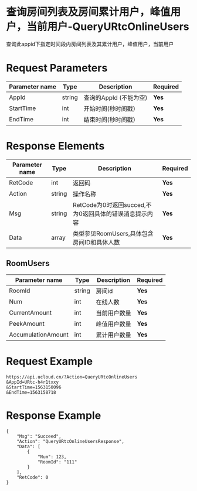 # 查询房间列表及房间累计用户，峰值用户，当前用户-QueryURtcOnlineUsers

查询此appid下指定时间段内房间列表及其累计用户，峰值用户，当前用户

# Request Parameters
|Parameter name|Type|Description|Required|
|---|---|---|---|
|AppId|string|查询的AppId (不能为空)|**Yes**|
|StartTime|int|开始时间(秒时间戳）|**Yes**|
|EndTime|int|结束时间(秒时间戳）|**Yes**|

# Response Elements
|Parameter name|Type|Description|Required|
|---|---|---|---|
|RetCode|int|返回码|**Yes**|
|Action|string|操作名称|**Yes**|
|Msg|string|RetCode为0时返回succed,不为0返回具体的错误消息提示内容|**Yes**|
|Data|array|类型参见RoomUsers,具体包含房间ID和具体人数|**Yes**|

## RoomUsers
|Parameter name|Type|Description|Required|
|---|---|---|---|
|RoomId|string|房间id|**Yes**|
|Num|int|在线人数|**Yes**|
|CurrentAmount|int|当前用户数量|**Yes**|
|PeekAmount|int|峰值用户数量|**Yes**|
|AccumulationAmount|int|累计用户数量|**Yes**|

# Request Example
```
https://api.ucloud.cn/?Action=QueryURtcOnlineUsers
&AppId=URtc-h4r1txxy
&StartTime=1563150096
&EndTime=1563158718
```

# Response Example
```
{
    "Msg": "Succeed", 
    "Action": "QueryURtcOnlineUsersResponse", 
    "Data": [
        {
            "Num": 123, 
            "RoomId": "111"
        }
    ], 
    "RetCode": 0
}
```


